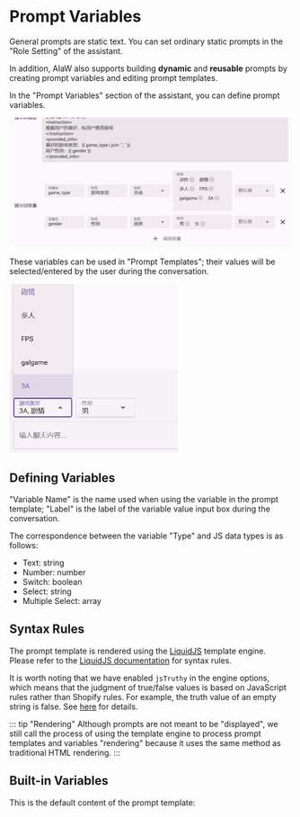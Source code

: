 # Prompt Variables

General prompts are static text. You can set ordinary static prompts in the "Role Setting" of the assistant.

In addition, AIaW also supports building **dynamic** and **reusable** prompts by creating prompt variables and editing prompt templates.

In the "Prompt Variables" section of the assistant, you can define prompt variables.

![](res/assistant-prompt-vars.png)

These variables can be used in "Prompt Templates"; their values will be selected/entered by the user during the conversation.

<img src="./res/prompt-var-input.png" width="300px">

## Defining Variables

"Variable Name" is the name used when using the variable in the prompt template; "Label" is the label of the variable value input box during the conversation.

The correspondence between the variable "Type" and JS data types is as follows:
- Text: string
- Number: number
- Switch: boolean
- Select: string
- Multiple Select: array

## Syntax Rules

The prompt template is rendered using the [LiquidJS](https://liquidjs.com/) template engine. Please refer to the [LiquidJS documentation](https://liquidjs.com/zh-cn/tutorials/intro-to-liquid.html) for syntax rules.

It is worth noting that we have enabled `jsTruthy` in the engine options, which means that the judgment of true/false values is based on JavaScript rules rather than Shopify rules. For example, the truth value of an empty string is false. See [here](https://liquidjs.com/tutorials/truthy-and-falsy.html) for details.

::: tip "Rendering"
Although prompts are not meant to be "displayed", we still call the process of using the template engine to process prompt templates and variables "rendering" because it uses the same method as traditional HTML rendering.
:::

## Built-in Variables

This is the default content of the prompt template:

